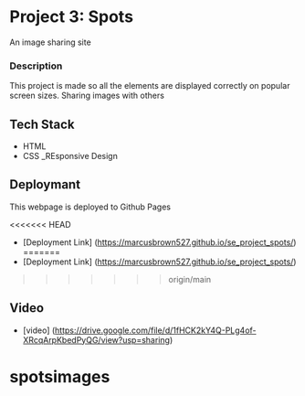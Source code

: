# Project 3: Spots

An image sharing site

### Description

This project is made so all the elements are displayed correctly on popular screen sizes. Sharing images with others

## Tech Stack

- HTML
- CSS
  \_REsponsive Design

## Deploymant

This webpage is deployed to Github Pages

<<<<<<< HEAD
- [Deployment Link] (https://marcusbrown527.github.io/se_project_spots/)
=======
- [Deployment Link]  (https://marcusbrown527.github.io/se_project_spots/)
>>>>>>> origin/main

## Video

- [video] (https://drive.google.com/file/d/1fHCK2kY4Q-PLg4of-XRcqArpKbedPyQG/view?usp=sharing)

# spotsimages
